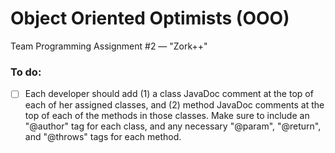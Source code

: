 # Object Oriented Optimists (OOO)
Team Programming Assignment #2 — "Zork++"

### To do:
- [ ] Each developer should add (1) a class JavaDoc comment at the top of each of her assigned classes, and (2) method JavaDoc comments at the top of each of the methods in those classes. Make sure to include an "@author" tag for each class, and any necessary "@param", "@return", and "@throws" tags for each method. 

